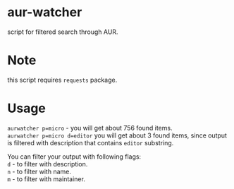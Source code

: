 # aur-watcher
script for filtered search through AUR.

# Note
this script requires ```requests``` package.<br>

# Usage
```aurwatcher p=micro``` - you will get about 756 found items.<br>
```aurwatcher p=micro d=editor``` you will get about 3 found items, since output is filtered with description that contains ```editor``` substring.<br>

You can filter your output with following flags:<br>
```d``` - to filter with description.<br>
```n``` - to filter with name.<br>
```m``` - to filter with maintainer.<br>
